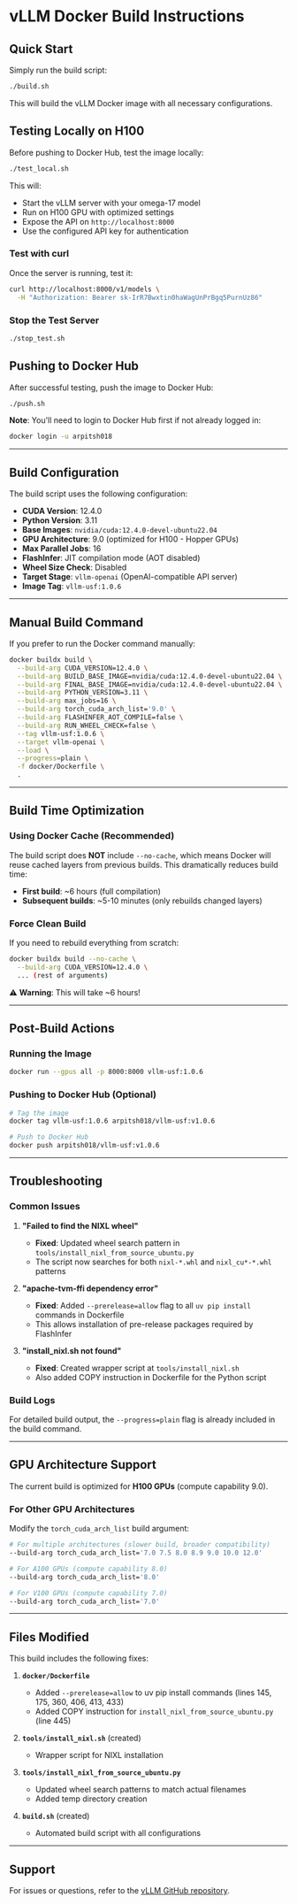 # vLLM Docker Build Instructions

## Quick Start

Simply run the build script:

```bash
./build.sh
```

This will build the vLLM Docker image with all necessary configurations.

## Testing Locally on H100

Before pushing to Docker Hub, test the image locally:

```bash
./test_local.sh
```

This will:
- Start the vLLM server with your omega-17 model
- Run on H100 GPU with optimized settings
- Expose the API on `http://localhost:8000`
- Use the configured API key for authentication

### Test with curl

Once the server is running, test it:

```bash
curl http://localhost:8000/v1/models \
  -H "Authorization: Bearer sk-IrR7Bwxtin0haWagUnPrBgq5PurnUz86"
```

### Stop the Test Server

```bash
./stop_test.sh
```

## Pushing to Docker Hub

After successful testing, push the image to Docker Hub:

```bash
./push.sh
```

**Note**: You'll need to login to Docker Hub first if not already logged in:
```bash
docker login -u arpitsh018
```

---

## Build Configuration

The build script uses the following configuration:

- **CUDA Version**: 12.4.0
- **Python Version**: 3.11
- **Base Images**: `nvidia/cuda:12.4.0-devel-ubuntu22.04`
- **GPU Architecture**: 9.0 (optimized for H100 - Hopper GPUs)
- **Max Parallel Jobs**: 16
- **FlashInfer**: JIT compilation mode (AOT disabled)
- **Wheel Size Check**: Disabled
- **Target Stage**: `vllm-openai` (OpenAI-compatible API server)
- **Image Tag**: `vllm-usf:1.0.6`

---

## Manual Build Command

If you prefer to run the Docker command manually:

```bash
docker buildx build \
  --build-arg CUDA_VERSION=12.4.0 \
  --build-arg BUILD_BASE_IMAGE=nvidia/cuda:12.4.0-devel-ubuntu22.04 \
  --build-arg FINAL_BASE_IMAGE=nvidia/cuda:12.4.0-devel-ubuntu22.04 \
  --build-arg PYTHON_VERSION=3.11 \
  --build-arg max_jobs=16 \
  --build-arg torch_cuda_arch_list='9.0' \
  --build-arg FLASHINFER_AOT_COMPILE=false \
  --build-arg RUN_WHEEL_CHECK=false \
  --tag vllm-usf:1.0.6 \
  --target vllm-openai \
  --load \
  --progress=plain \
  -f docker/Dockerfile \
  .
```

---

## Build Time Optimization

### Using Docker Cache (Recommended)

The build script does **NOT** include `--no-cache`, which means Docker will reuse cached layers from previous builds. This dramatically reduces build time:

- **First build**: ~6 hours (full compilation)
- **Subsequent builds**: ~5-10 minutes (only rebuilds changed layers)

### Force Clean Build

If you need to rebuild everything from scratch:

```bash
docker buildx build --no-cache \
  --build-arg CUDA_VERSION=12.4.0 \
  ... (rest of arguments)
```

⚠️ **Warning**: This will take ~6 hours!

---

## Post-Build Actions

### Running the Image

```bash
docker run --gpus all -p 8000:8000 vllm-usf:1.0.6
```

### Pushing to Docker Hub (Optional)

```bash
# Tag the image
docker tag vllm-usf:1.0.6 arpitsh018/vllm-usf:v1.0.6

# Push to Docker Hub
docker push arpitsh018/vllm-usf:v1.0.6
```

---

## Troubleshooting

### Common Issues

1. **"Failed to find the NIXL wheel"**
   - **Fixed**: Updated wheel search pattern in `tools/install_nixl_from_source_ubuntu.py`
   - The script now searches for both `nixl-*.whl` and `nixl_cu*-*.whl` patterns

2. **"apache-tvm-ffi dependency error"**
   - **Fixed**: Added `--prerelease=allow` flag to all `uv pip install` commands in Dockerfile
   - This allows installation of pre-release packages required by FlashInfer

3. **"install_nixl.sh not found"**
   - **Fixed**: Created wrapper script at `tools/install_nixl.sh`
   - Also added COPY instruction in Dockerfile for the Python script

### Build Logs

For detailed build output, the `--progress=plain` flag is already included in the build command.

---

## GPU Architecture Support

The current build is optimized for **H100 GPUs** (compute capability 9.0).

### For Other GPU Architectures

Modify the `torch_cuda_arch_list` build argument:

```bash
# For multiple architectures (slower build, broader compatibility)
--build-arg torch_cuda_arch_list='7.0 7.5 8.0 8.9 9.0 10.0 12.0'

# For A100 GPUs (compute capability 8.0)
--build-arg torch_cuda_arch_list='8.0'

# For V100 GPUs (compute capability 7.0)
--build-arg torch_cuda_arch_list='7.0'
```

---

## Files Modified

This build includes the following fixes:

1. **`docker/Dockerfile`**
   - Added `--prerelease=allow` to uv pip install commands (lines 145, 175, 360, 406, 413, 433)
   - Added COPY instruction for `install_nixl_from_source_ubuntu.py` (line 445)

2. **`tools/install_nixl.sh`** (created)
   - Wrapper script for NIXL installation

3. **`tools/install_nixl_from_source_ubuntu.py`**
   - Updated wheel search patterns to match actual filenames
   - Added temp directory creation

4. **`build.sh`** (created)
   - Automated build script with all configurations

---

## Support

For issues or questions, refer to the [vLLM GitHub repository](https://github.com/vllm-project/vllm).